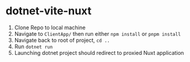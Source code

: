 # dotnet-vite-nuxt

1. Clone Repo to local machine
2. Navigate to `ClientApp/` then run either `npm install` or `pnpm install`
3. Navigate back to root of project, `cd ..`
4. Run `dotnet run`
5. Launching dotnet project should redirect to proxied Nuxt application
